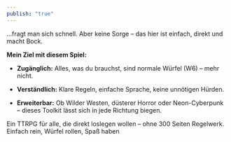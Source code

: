 ```yaml
---
publish: "true"
---
```

…fragt man sich schnell. Aber keine Sorge – das hier ist einfach, direkt und macht Bock.

**Mein Ziel mit diesem Spiel:**

- **Zugänglich:** Alles, was du brauchst, sind normale Würfel (W6) – mehr nicht.
    
- **Verständlich:** Klare Regeln, einfache Sprache, keine unnötigen Hürden.
    
- **Erweiterbar:** Ob Wilder Westen, düsterer Horror oder Neon-Cyberpunk – dieses Toolkit lässt sich in jede Richtung biegen.
    

Ein TTRPG für alle, die direkt loslegen wollen – ohne 300 Seiten Regelwerk. Einfach rein, Würfel rollen, Spaß haben
